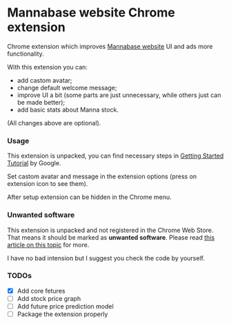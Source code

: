 # Mannabase website Chrome extension
Chrome extension which improves [Mannabase website](https://www.mannabase.com/?ref=6c3e877899) UI and ads more functionality.

With this extension you can:
- add castom avatar;
- change default welcome message;
- improve UI a bit (some parts are just unnecessary, while others just can be made better);
- add basic stats about Manna stock.

(All changes above are optional).

### Usage
This extension is unpacked, you can find necessary steps in [Getting Started Tutorial](https://developer.chrome.com/extensions/getstarted) by Google.

Set castom avatar and message in the extension options (press on extension icon to see them).

After setup extension can be hidden in the Chrome menu.

### Unwanted software
This extension is unpacked and not registered in the Chrome Web Store. That means it should be marked as **unwanted software**. Please read [this article on this topic](https://developer.chrome.com/apps/external_extensions) for more.

I have no bad intension but I suggest you check the code by yourself.

### TODOs
- [x] Add core fetures
- [ ] Add stock price graph
- [ ] Add future price prediction model
- [ ] Package the extension properly
